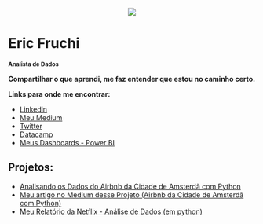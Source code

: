 <p align="center">
  <img src="https://github.com/ericfruchi/fonte_de_dados/blob/master/data-word-cloud.png?raw=true" >
</p>

# Eric Fruchi
<sub>**Analista de Dados**</sub>

**Compartilhar o que aprendi, me faz entender que estou no caminho certo.**

**Links para onde me encontrar:**
* [Linkedin](https://www.linkedin.com/in/eric-fruchi-93137387/)
* [Meu Medium](https://medium.com/@ericfruchi)
* [Twitter](https://twitter.com/ericfruchi)
* [Datacamp](https://app.datacamp.com/profile/ericfruchi)
* [Meus Dashboards - Power BI](https://sites.google.com/view/ericfruchi-dashportfolio/home)

## Projetos:
* [Analisando os Dados do Airbnb da Cidade de Amsterdã com Python](https://github.com/ericfruchi/portifolio/blob/master/Analisando_os_Dados_do_Airbnb_Amsterd%C3%A3_com_Python.ipynb) 
* [Meu artigo no Medium desse Projeto (Airbnb da Cidade de Amsterdã com Python)](https://medium.com/@ericfruchi/analisando-os-dados-do-airbnb-da-cidade-de-amsterd%C3%A3-com-python-2c2cd9e4d23a)
* [Meu Relatório da Netflix - Análise de Dados (em python)](https://github.com/ericfruchi/Portfolio/blob/master/MeuRelatorio_Netflix.ipynb) 
